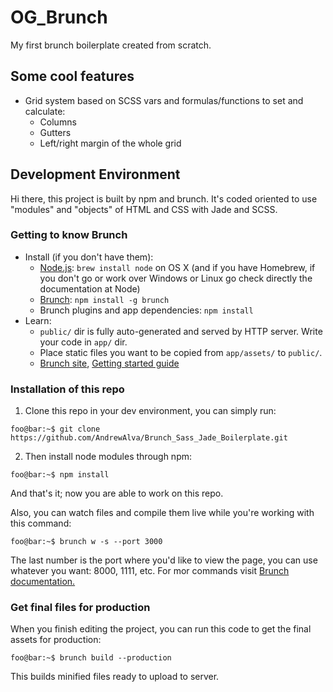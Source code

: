 # OG_Brunch
My first brunch boilerplate created from scratch.


## Some cool features
* Grid system based on SCSS vars and formulas/functions to set and calculate:
	* Columns
	* Gutters
	* Left/right margin of the whole grid


## Development Environment
Hi there, this project is built by npm and brunch. It's coded oriented to use "modules" and "objects" of HTML and CSS with Jade and SCSS.

### Getting to know Brunch

* Install (if you don't have them):
    * [Node.js](http://nodejs.org): `brew install node` on OS X (and if you have Homebrew, if you don't go or work over Windows or Linux go check directly the documentation at Node)
    * [Brunch](http://brunch.io): `npm install -g brunch`
    * Brunch plugins and app dependencies: `npm install`
* Learn:
    * `public/` dir is fully auto-generated and served by HTTP server.  Write your code in `app/` dir.
    * Place static files you want to be copied from `app/assets/` to `public/`.
    * [Brunch site](http://brunch.io), [Getting started guide](https://github.com/brunch/brunch-guide#readme)


### Installation of this repo

1. Clone this repo in your dev environment, you can simply run:
```console
foo@bar:~$ git clone https://github.com/AndrewAlva/Brunch_Sass_Jade_Boilerplate.git
```

2. Then install node modules through npm:
```console
foo@bar:~$ npm install
```

And that's it; now you are able to work on this repo.

Also, you can watch files and compile them live while you're working with this command:
```console
foo@bar:~$ brunch w -s --port 3000
```
The last number is the port where you'd like to view the page, you can use whatever you want: 8000, 1111, etc. For mor commands visit [Brunch documentation.](http://brunch.io/docs/commands)


### Get final files for production

When you finish editing the project, you can run this code to get the final assets for production:
```console
foo@bar:~$ brunch build --production
```

This builds minified files ready to upload to server.
